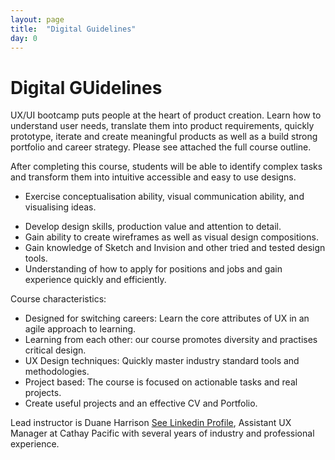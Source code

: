 ```yaml
---
layout: page
title:  "Digital Guidelines"
day: 0
---
```


# Digital GUidelines

UX/UI bootcamp puts people at the heart of product creation. Learn how to understand user needs, translate them into product requirements, quickly prototype, iterate and create meaningful products as well as a build strong portfolio and career strategy. Please see attached the full course outline. 

After completing this course, students will be able to identify complex tasks and transform them into intuitive accessible and easy to use designs.

* Exercise conceptualisation ability, visual communication ability, and visualising ideas.
-  Develop design skills, production value and attention to detail.
-  Gain ability to create wireframes as well as visual design compositions.
-  Gain knowledge of Sketch and Invision and other tried and tested design tools.
-  Understanding of how to apply for positions and jobs and gain experience quickly and efficiently. 

Course characteristics:

* Designed for switching careers: Learn the core attributes of UX in an agile approach to learning. 
* Learning from each other: our course promotes diversity and practises critical design. 
* UX Design techniques: Quickly master industry standard tools and methodologies.
* Project based: The course is focused on actionable tasks and real projects.
* Create useful projects and an effective CV and Portfolio.

Lead instructor is Duane Harrison [See Linkedin Profile](https://www.linkedin.com/in/duaneharrison/), Assistant UX Manager at Cathay Pacific with several years of industry and professional experience. 
